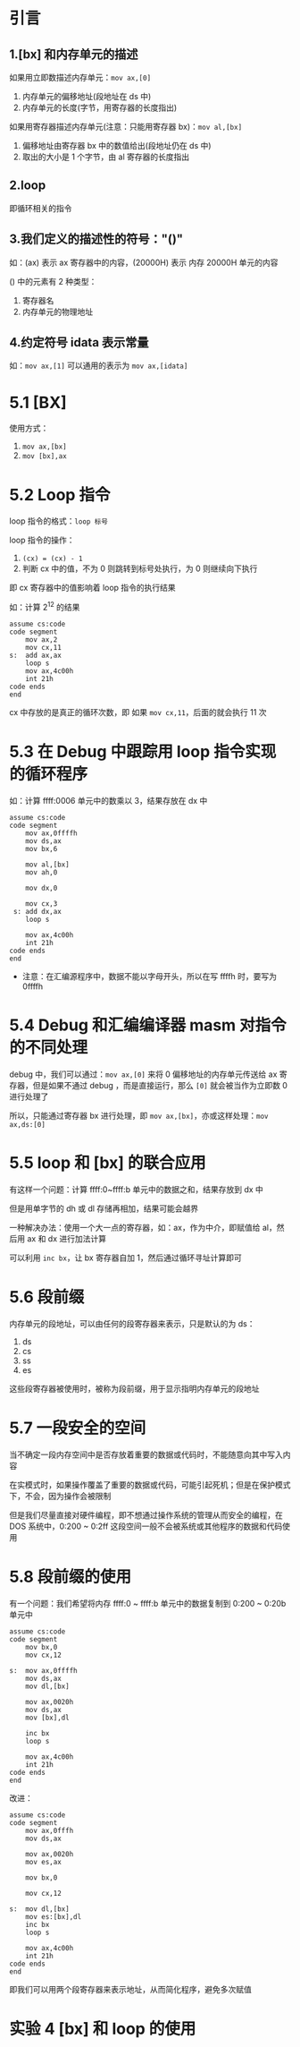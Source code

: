 # 引言

## 1.\[bx] 和内存单元的描述

如果用立即数描述内存单元：`mov ax,[0]`
1. 内存单元的偏移地址(段地址在 ds 中)
2. 内存单元的长度(字节，用寄存器的长度指出)

如果用寄存器描述内存单元(注意：只能用寄存器 bx)：`mov al,[bx]`
1. 偏移地址由寄存器 bx 中的数值给出(段地址仍在 ds 中)
2. 取出的大小是 1 个字节，由 al 寄存器的长度指出

## 2.loop

即循环相关的指令

## 3.我们定义的描述性的符号："()"

如：(ax) 表示 ax 寄存器中的内容，(20000H) 表示 内存 20000H 单元的内容

() 中的元素有 2 种类型：
1. 寄存器名
2. 内存单元的物理地址

## 4.约定符号 idata 表示常量

如：`mov ax,[1]` 可以通用的表示为 `mov ax,[idata]`

# 5.1 \[BX]

使用方式：
1. `mov ax,[bx]`
2. `mov [bx],ax`

# 5.2 Loop 指令

loop 指令的格式：`loop 标号`

loop 指令的操作：
1. `(cx) = (cx) - 1`
2. 判断 cx 中的值，不为 0 则跳转到标号处执行，为 0 则继续向下执行

即 cx 寄存器中的值影响着 loop 指令的执行结果

如：计算 $2^{12}$ 的结果
```
assume cs:code
code segment
	mov ax,2
	mov cx,11
s:  add ax,ax
    loop s
	mov ax,4c00h
	int 21h
code ends
end
```

cx 中存放的是真正的循环次数，即 如果 `mov cx,11`，后面的就会执行 11 次

# 5.3 在 Debug 中跟踪用 loop 指令实现的循环程序

如：计算 ffff:0006 单元中的数乘以 3，结果存放在 dx 中

```
assume cs:code
code segment
	mov ax,0ffffh
	mov ds,ax
	mov bx,6

	mov al,[bx]
	mov ah,0

	mov dx,0
	
	mov cx,3
 s: add dx,ax
    loop s

	mov ax,4c00h
	int 21h
code ends
end
```
- 注意：在汇编源程序中，数据不能以字母开头，所以在写 ffffh 时，要写为 0ffffh

# 5.4 Debug 和汇编编译器 masm 对指令的不同处理

debug 中，我们可以通过：`mov ax,[0]` 来将 0 偏移地址的内存单元传送给 ax 寄存器，但是如果不通过 debug ，而是直接运行，那么 `[0]` 就会被当作为立即数 0 进行处理了

所以，只能通过寄存器 bx 进行处理，即 `mov ax,[bx]`，亦或这样处理：`mov ax,ds:[0]`

# 5.5 loop 和 \[bx] 的联合应用

有这样一个问题：计算 ffff:0~ffff:b 单元中的数据之和，结果存放到 dx 中

但是用单字节的 dh 或 dl 存储再相加，结果可能会越界

一种解决办法：使用一个大一点的寄存器，如：ax，作为中介，即赋值给 al，然后用 ax 和 dx 进行加法计算

可以利用 `inc bx`，让 bx 寄存器自加 1，然后通过循环寻址计算即可

# 5.6 段前缀

内存单元的段地址，可以由任何的段寄存器来表示，只是默认的为 ds：
1. ds
2. cs
3. ss
4. es

这些段寄存器被使用时，被称为段前缀，用于显示指明内存单元的段地址

# 5.7 一段安全的空间

当不确定一段内存空间中是否存放着重要的数据或代码时，不能随意向其中写入内容

在实模式时，如果操作覆盖了重要的数据或代码，可能引起死机；但是在保护模式下，不会，因为操作会被限制

但是我们尽量直接对硬件编程，即不想通过操作系统的管理从而安全的编程，在 DOS 系统中，0:200 ~ 0:2ff 这段空间一般不会被系统或其他程序的数据和代码使用

# 5.8 段前缀的使用

有一个问题：我们希望将内存 ffff:0 ~ ffff:b 单元中的数据复制到 0:200 ~ 0:20b 单元中

```
assume cs:code
code segment
	mov bx,0
	mov cx,12
 
s:  mov ax,0ffffh
	mov ds,ax
	mov dl,[bx]
 
	mov ax,0020h
	mov ds,ax
	mov [bx],dl

	inc bx
	loop s

	mov ax,4c00h
	int 21h
code ends
end
```

改进：
```
assume cs:code
code segment
	mov ax,0fffh
	mov ds,ax

	mov ax,0020h
	mov es,ax

	mov bx,0

	mov cx,12

s:  mov dl,[bx]
    mov es:[bx],dl
    inc bx
    loop s

	mov ax,4c00h
	int 21h
code ends
end
```

即我们可以用两个段寄存器来表示地址，从而简化程序，避免多次赋值

# 实验 4 \[bx] 和 loop 的使用